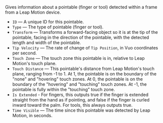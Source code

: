 Gives information about a pointable (finger or tool) detected within a frame from a Leap Motion device.

   - `ID` — A unique ID for this pointable. 
   - `Type` — The type of pointable (finger or tool). 
   - `Transform` — Transforms a forward-facing object so it is at the tip of the pointable, facing in the direction of the pointable, with the detected length and width of the pointable.
   - `Tip Velocity` — The rate of change of `Tip Position`, in Vuo coordinates per second.
   - `Touch Zone` — The touch zone this pointable is in, relative to Leap Motion's touch plane. 
   - `Touch Distance` — This pointable's distance from Leap Motion's touch plane, ranging from -1 to 1. At 1, the pointable is on the boundary of the "none" and "hovering" touch zones. At 0, the pointable is on the boundary of the "hovering" and "touching" touch zones. At -1, the pointable is fully within the "touching" touch zone. 
   - `Is Extended` - For fingers, this outputs true if the finger is extended straight from the hand as if pointing, and false if the finger is curled inward toward the palm. For tools, this always outputs true.
   - `Time Visible` — The time since this pointable was detected by Leap Motion, in seconds.
